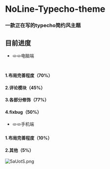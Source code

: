 # NoLine-Typecho-theme
### 一款正在写的typecho简约风主题
## 目前进度
- 🫓🫓电脑端
 #
#### 1.布局完善程度（70%）
#### 2.评论模块（45%）
#### 3.各部分修饰（77%）
#### 4.fixbug（50%）
####
- 🫓🫓手机端
#### 1.布局完善程度（10%）
#### 2.其他（5%）

![5aUotS.png](https://z3.ax1x.com/2021/10/18/5aUotS.png)
